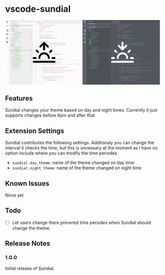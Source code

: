 # vscode-sundial

![VSCode Sundial](images/banner.jpg)

## Features

Sundial changes your theme based on day and night times. Currently it just supports changes before 6pm and after that.

## Extension Settings

Sundial contributes the following settings. Additonaly you can change the interval it checks the time, but this is unnessary at the moment as I have no option include where you can modify the time periodes.

* `sundial.day_theme`: name of the theme changed on day time
* `sundial.night_theme`: name of the theme changed on night time

## Known Issues

None yet

## Todo

* [ ] Let users change there prevered time periodes when Sundial should change the theme.

## Release Notes

### 1.0.0

Initial release of Sundial.
